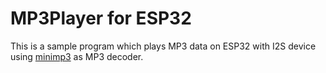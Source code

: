 # MP3Player for ESP32
This is a sample program which plays MP3 data on ESP32 with I2S device using [minimp3](https://github.com/lieff/minimp3) as MP3 decoder.
